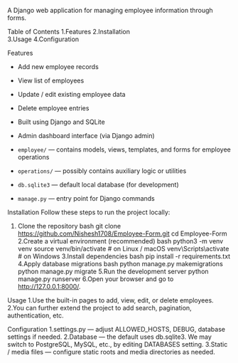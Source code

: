A Django web application for managing employee information through forms.

Table of Contents
1.Features
2.Installation  
3.Usage 
4.Configuration 

Features
- Add new employee records      
- View list of employees  
- Update / edit existing employee data  
- Delete employee entries  
- Built using Django and SQLite  
- Admin dashboard interface (via Django admin)  

- `employee/` — contains models, views, templates, and forms for employee operations  
- `operations/` — possibly contains auxiliary logic or utilities  
- `db.sqlite3` — default local database (for development)  
- `manage.py` — entry point for Django commands  

Installation
Follow these steps to run the project locally:
1. Clone the repository
   bash
    git clone https://github.com/Nishesh1708/Employee-Form.git
    cd Employee-Form
2.Create a virtual environment (recommended)
  bash
    python3 -m venv venv
    source venv/bin/activate     # on Linux / macOS
    venv\Scripts\activate        # on Windows
3.Install dependencies
  bash
    pip install -r requirements.txt
4.Apply database migrations
  bash
    python manage.py makemigrations
    python manage.py migrate
5.Run the development server
  python manage.py runserver
6.Open your browser and go to http://127.0.0.1:8000/.

Usage
1.Use the built-in pages to add, view, edit, or delete employees.
2.You can further extend the project to add search, pagination, authentication, etc.

Configuration
1.settings.py — adjust ALLOWED_HOSTS, DEBUG, database settings if needed.
2.Database — the default uses db.sqlite3. We may switch to PostgreSQL, MySQL, etc., by editing DATABASES setting.
3.Static / media files — configure static roots and media directories as needed.
